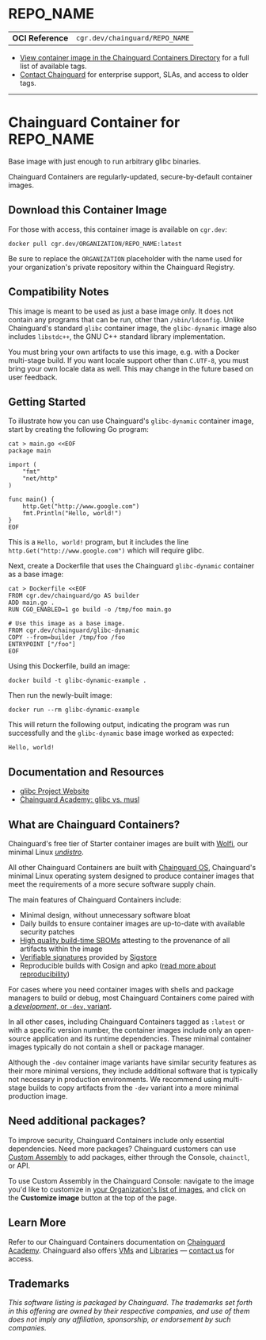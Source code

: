 <!--monopod:start-->
# REPO_NAME
| | |
| - | - |
| **OCI Reference** | `cgr.dev/chainguard/REPO_NAME` |


* [View container image in the Chainguard Containers Directory](https://images.chainguard.dev/directory/image/REPO_NAME/versions) for a full list of available tags.
* [Contact Chainguard](https://www.chainguard.dev/contact?utm_source=readmes) for enterprise support, SLAs, and access to older tags.

---
<!--monopod:end-->

<!--overview:start-->
# Chainguard Container for REPO_NAME

Base image with just enough to run arbitrary glibc binaries.

Chainguard Containers are regularly-updated, secure-by-default container images.
<!--overview:end-->

<!--getting:start-->
## Download this Container Image
For those with access, this container image is available on `cgr.dev`:

```
docker pull cgr.dev/ORGANIZATION/REPO_NAME:latest
```

Be sure to replace the `ORGANIZATION` placeholder with the name used for your organization's private repository within the Chainguard Registry.
<!--getting:end-->

<!--body:start-->
## Compatibility Notes
This image is meant to be used as just a base image only. It does not contain any programs that can be run, other than `/sbin/ldconfig`. Unlike Chainguard's standard `glibc` container image, the `glibc-dynamic` image also includes `libstdc++`, the GNU C++ standard library implementation.

You must bring your own artifacts to use this image, e.g. with a Docker multi-stage build. If you want locale support other than `C.UTF-8`, you must bring your own locale data as well. This may change in the future based on user feedback.

## Getting Started

To illustrate how you can use Chainguard's `glibc-dynamic` container image, start by creating the following Go program:

```shell
cat > main.go <<EOF
package main

import (
	"fmt"
	"net/http"
)

func main() {
	http.Get("http://www.google.com")
	fmt.Println("Hello, world!")
}
EOF
```

This is a `Hello, world!` program, but it includes the line `http.Get("http://www.google.com")` which will require glibc.

Next, create a Dockerfile that uses the Chainguard `glibc-dynamic` container as a base image:

```shell
cat > Dockerfile <<EOF
FROM cgr.dev/chainguard/go AS builder
ADD main.go .
RUN CGO_ENABLED=1 go build -o /tmp/foo main.go

# Use this image as a base image.
FROM cgr.dev/chainguard/glibc-dynamic
COPY --from=builder /tmp/foo /foo
ENTRYPOINT ["/foo"]
EOF
```

Using this Dockerfile, build an image:

```shell
docker build -t glibc-dynamic-example .
```

Then run the newly-built image:

```shell
docker run --rm glibc-dynamic-example
```

This will return the following output, indicating the program was run successfully and the `glibc-dynamic` base image worked as expected:

```
Hello, world!
```

## Documentation and Resources

* [glibc Project Website](https://sourceware.org/glibc)
* [Chainguard Academy: glibc vs. musl](https://edu.chainguard.dev/chainguard/chainguard-images/about/images-compiled-programs/glibc-vs-musl/#python-builds)
<!--body:end-->

## What are Chainguard Containers?

Chainguard's free tier of Starter container images are built with [Wolfi](https://edu.chainguard.dev/open-source/wolfi/overview?utm_source=readmes), our minimal Linux _[undistro](https://edu.chainguard.dev/open-source/wolfi/overview/#why-undistro)_.

All other Chainguard Containers are built with [Chainguard OS](https://edu.chainguard.dev/chainguard/chainguard-os/overview/?utm_source=readmes), Chainguard's minimal Linux operating system designed to produce container images that meet the requirements of a more secure software supply chain.

The main features of Chainguard Containers include:

* Minimal design, without unnecessary software bloat
* Daily builds to ensure container images are up-to-date with available security patches
* [High quality build-time SBOMs](https://edu.chainguard.dev/chainguard/chainguard-images/working-with-images/retrieve-image-sboms/?utm_source=readmes) attesting to the provenance of all artifacts within the image
* [Verifiable signatures](https://edu.chainguard.dev/chainguard/chainguard-images/working-with-images/retrieve-image-sboms/) provided by [Sigstore](https://edu.chainguard.dev/open-source/sigstore/cosign/an-introduction-to-cosign/?utm_source=readmes)
* Reproducible builds with Cosign and apko ([read more about reproducibility](https://www.chainguard.dev/unchained/reproducing-chainguards-reproducible-image-builds?utm_source=readmes))

For cases where you need container images with shells and package managers to build or debug, most Chainguard Containers come paired with [a *development*, or `-dev`, variant](https://edu.chainguard.dev/chainguard/chainguard-images/about/differences-development-production/).

In all other cases, including Chainguard Containers tagged as `:latest` or with a specific version number, the container images include only an open-source application and its runtime dependencies. These minimal container images typically do not contain a shell or package manager.

Although the `-dev` container image variants have similar security features as their more minimal versions, they include additional software that is typically not necessary in production environments. We recommend using multi-stage builds to copy artifacts from the `-dev` variant into a more minimal production image.

## Need additional packages?

To improve security, Chainguard Containers include only essential dependencies. Need more packages? Chainguard customers can use [Custom Assembly](https://edu.chainguard.dev/chainguard/chainguard-images/features/ca-docs/custom-assembly/) to add packages, either through the Console, `chainctl`, or API.

To use Custom Assembly in the Chainguard Console: navigate to the image you'd like to customize in [your Organization's list of images](https://console.chainguard.dev/images/organization), and click on the **Customize image** button at the top of the page.

## Learn More

Refer to our Chainguard Containers documentation on [Chainguard Academy](https://edu.chainguard.dev/?utm_source=readmes). Chainguard also offers [VMs](https://www.chainguard.dev/vms?utm_source=readmes) and [Libraries](https://www.chainguard.dev/libraries?utm_source=readmes) — [contact us](https://www.chainguard.dev/contact?utm_source=readmes) for access.
 

## Trademarks

_This software listing is packaged by Chainguard. The trademarks set forth in this offering are owned by their respective companies, and use of them does not imply any affiliation, sponsorship, or endorsement by such companies._